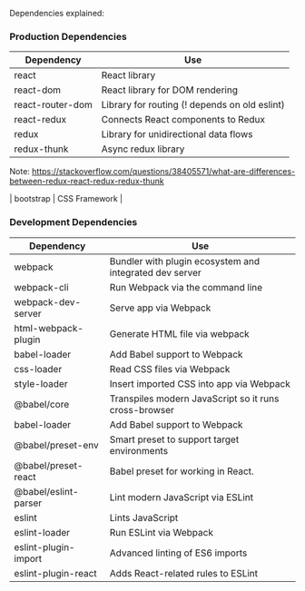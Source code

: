 Dependencies explained:

### Production Dependencies

| **Dependency**   | **Use**                                              |
| ---------------- | ---------------------------------------------------- |
| react            | React library                                        |
| react-dom        | React library for DOM rendering                      |
| react-router-dom | Library for routing (! depends on old eslint)        |
| react-redux      | Connects React components to Redux                   |
| redux            | Library for unidirectional data flows                |
| redux-thunk      | Async redux library                                  |

Note: https://stackoverflow.com/questions/38405571/what-are-differences-between-redux-react-redux-redux-thunk

| bootstrap        | CSS Framework                                        |



### Development Dependencies

| **Dependency**                     | **Use**                                                          |
| ---------------------------------- | ---------------------------------------------------------------- |
| webpack                            | Bundler with plugin ecosystem and integrated dev server          |
| webpack-cli                        | Run Webpack via the command line                                 |
| webpack-dev-server                 | Serve app via Webpack                                            |
| html-webpack-plugin                | Generate HTML file via webpack                                   |
| babel-loader                       | Add Babel support to Webpack                                     |
| css-loader                         | Read CSS files via Webpack                                       |
| style-loader                       | Insert imported CSS into app via Webpack                         |
| @babel/core                        | Transpiles modern JavaScript so it runs cross-browser            |
| babel-loader                       | Add Babel support to Webpack                                     |
| @babel/preset-env                  | Smart preset to support target environments                      |
| @babel/preset-react                | Babel preset for working in React.                               |
| @babel/eslint-parser               | Lint modern JavaScript via ESLint                                |
| eslint                             | Lints JavaScript                                                 |
| eslint-loader                      | Run ESLint via Webpack                                           |
| eslint-plugin-import               | Advanced linting of ES6 imports                                  |
| eslint-plugin-react                | Adds React-related rules to ESLint                               |

